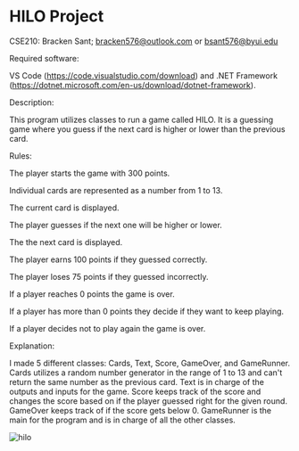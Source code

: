 # HILO Project
CSE210: Bracken Sant; bracken576@outlook.com or bsant576@byui.edu

Required software:

VS Code (https://code.visualstudio.com/download) and .NET Framework (https://dotnet.microsoft.com/en-us/download/dotnet-framework).

Description: 

This program utilizes classes to run a game called HILO. It is a guessing game where you guess if the next card is higher or lower than the previous card. 




Rules:

The player starts the game with 300 points.

Individual cards are represented as a number from 1 to 13.

The current card is displayed.

The player guesses if the next one will be higher or lower.

The the next card is displayed.

The player earns 100 points if they guessed correctly.

The player loses 75 points if they guessed incorrectly.

If a player reaches 0 points the game is over.

If a player has more than 0 points they decide if they want to keep playing.

If a player decides not to play again the game is over.




Explanation:

I made 5 different classes: Cards, Text, Score, GameOver, and GameRunner. Cards utilizes a random number generator in the range of 1 to 13 and can't return the same number as the previous card. Text is in charge of the outputs and inputs for the game. Score keeps track of the score and changes the score based on if the player guessed right for the given round. GameOver keeps track of if the score gets below 0. GameRunner is the main for the program and is in charge of all the other classes.

![hilo](https://user-images.githubusercontent.com/62550662/194626166-5108ca27-9e06-4fef-a37d-592bd3b8ed41.png)
